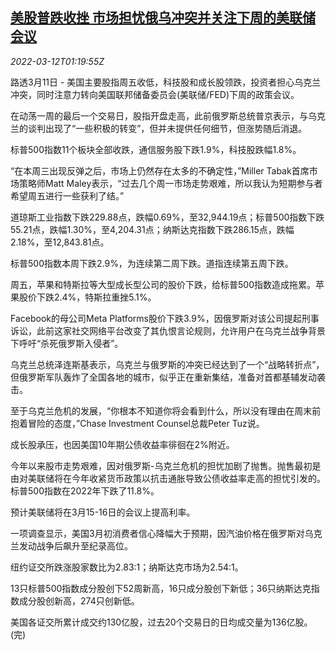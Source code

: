 <!--1647048663000-->
[美股普跌收挫 市场担忧俄乌冲突并关注下周的美联储会议](https://cn.reuters.com/article/usstockmarketfedukraine-0312-idCNKCS2L901G)
------

<div><i>2022-03-12T01:19:55Z</i></div><p>路透3月11日 - 美国主要股指周五收低，科技股和成长股领跌，投资者担心乌克兰冲突，同时注意力转向美国联邦储备委员会(美联储/FED)下周的政策会议。</p><p>在动荡一周的最后一个交易日，股指开盘走高，此前俄罗斯总统普京表示，与乌克兰的谈判出现了“一些积极的转变”，但并未提供任何细节，但涨势随后消退。</p><p>标普500指数11个板块全部收跌，通信服务股下跌1.9%，科技股跌幅1.8%。</p><p>“在本周三出现反弹之后，市场上仍然存在太多的不确定性，”Miller Tabak首席市场策略师Matt Maley表示，“过去几个周一市场走势艰难，所以我认为短期参与者希望周五进行一些获利了结。”</p><p>道琼斯工业指数下跌229.88点，跌幅0.69%，至32,944.19点；标普500指数下跌55.21点，跌幅1.30%，至4,204.31点；纳斯达克指数下跌286.15点，跌幅2.18%，至12,843.81点。</p><p>标普500指数本周下跌2.9%，为连续第二周下跌。道指连续第五周下跌。</p><p>周五，苹果和特斯拉等大型成长型公司的股价下跌，给标普500指数造成拖累。苹果股价下跌2.4%，特斯拉重挫5.1%。</p><p>Facebook的母公司Meta Platforms股价下跌3.9%，因俄罗斯对该公司提起刑事诉讼，此前这家社交网络平台改变了其仇恨言论规则，允许用户在乌克兰战争背景下呼吁“杀死俄罗斯入侵者”。</p><p>乌克兰总统泽连斯基表示，乌克兰与俄罗斯的冲突已经达到了一个“战略转折点”，但俄罗斯军队轰炸了全国各地的城市，似乎正在重新集结，准备对首都基辅发动袭击。</p><p>至于乌克兰危机的发展，“你根本不知道你将会看到什么，所以没有理由在周末前抱着冒险的态度，”Chase Investment Counsel总裁Peter Tuz说。</p><p>成长股承压，也因美国10年期公债收益率徘徊在2%附近。</p><p>今年以来股市走势艰难，因对俄罗斯-乌克兰危机的担忧加剧了抛售。抛售最初是由对美联储将在今年收紧货币政策以抗击通胀导致公债收益率走高的担忧引发的。标普500指数在2022年下跌了11.8%。</p><p>预计美联储将在3月15-16日的会议上提高利率。</p><p>一项调查显示，美国3月初消费者信心降幅大于预期，因汽油价格在俄罗斯对乌克兰发动战争后飙升至纪录高位。</p><p>纽约证交所跌涨股家数比为2.83:1；纳斯达克市场为2.54:1。</p><p>13只标普500指数成分股创下52周新高，16只成分股创下新低；36只纳斯达克指数成分股创新高，274只创新低。</p><p>美国各证交所累计成交约130亿股，过去20个交易日的日均成交量为136亿股。(完)</p>
